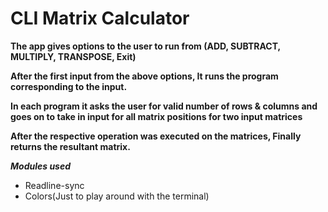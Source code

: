 # CLI Matrix Calculator
**The app gives options to the user to run from (ADD, SUBTRACT, MULTIPLY, TRANSPOSE, Exit)**

**After the first input from the above options, It runs the program corresponding to the input.**

**In each program it asks the user for valid number of rows & columns and goes on to take in input for all matrix positions for two input matrices**

**After the respective operation was executed on the matrices, Finally returns the resultant matrix.**

***Modules used***
- Readline-sync
- Colors(Just to play around with the terminal)
